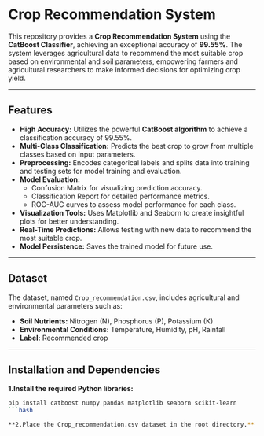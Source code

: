 # Crop Recommendation System

This repository provides a **Crop Recommendation System** using the **CatBoost Classifier**, achieving an exceptional accuracy of **99.55%**. The system leverages agricultural data to recommend the most suitable crop based on environmental and soil parameters, empowering farmers and agricultural researchers to make informed decisions for optimizing crop yield.

---

## Features

- **High Accuracy:** Utilizes the powerful **CatBoost algorithm** to achieve a classification accuracy of 99.55%.
- **Multi-Class Classification:** Predicts the best crop to grow from multiple classes based on input parameters.
- **Preprocessing:** Encodes categorical labels and splits data into training and testing sets for model training and evaluation.
- **Model Evaluation:**
  - Confusion Matrix for visualizing prediction accuracy.
  - Classification Report for detailed performance metrics.
  - ROC-AUC curves to assess model performance for each class.
- **Visualization Tools:** Uses Matplotlib and Seaborn to create insightful plots for better understanding.
- **Real-Time Predictions:** Allows testing with new data to recommend the most suitable crop.
- **Model Persistence:** Saves the trained model for future use.

---

## Dataset

The dataset, named `Crop_recommendation.csv`, includes agricultural and environmental parameters such as:

- **Soil Nutrients:** Nitrogen (N), Phosphorus (P), Potassium (K)
- **Environmental Conditions:** Temperature, Humidity, pH, Rainfall
- **Label:** Recommended crop

---

## Installation and Dependencies

**1.Install the required Python libraries:**
   ```bash
   pip install catboost numpy pandas matplotlib seaborn scikit-learn
   ```bash

**2.Place the Crop_recommendation.csv dataset in the root directory.**

